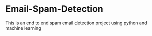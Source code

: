 # Email-Spam-Detection
This is an end to end spam email detection project using python and machine learning
